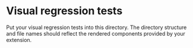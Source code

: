 # Visual regression tests

Put your visual regression tests into this directory. The directory structure and file names should reflect the rendered components provided by your extension.
